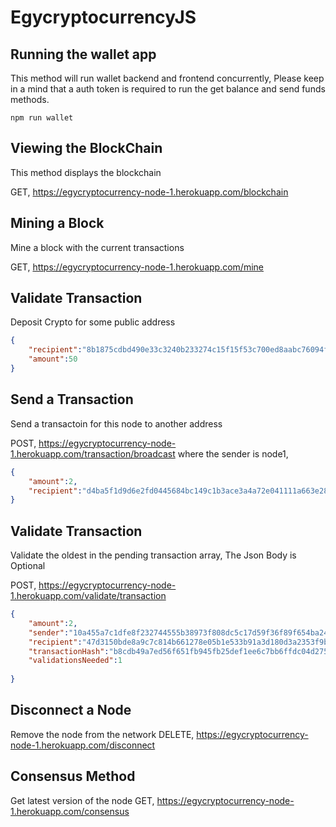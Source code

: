 # EgycryptocurrencyJS
Running the wallet app
---------------------
This method will run wallet backend and frontend concurrently, Please keep in a mind that a auth token is required to run the get balance and send funds methods.
```
npm run wallet
```

Viewing the BlockChain
---------------------
This method displays the blockchain

GET, https://egycryptocurrency-node-1.herokuapp.com/blockchain


Mining a Block
---------------------
Mine a block with the current transactions

GET, https://egycryptocurrency-node-1.herokuapp.com/mine

Validate Transaction 
---------------------
Deposit Crypto for some public address
```json
{
	"recipient":"8b1875cdbd490e33c3240b233274c15f15f53c700ed8aabc76094fe257e3f1b6",
	"amount":50
}
```
Send a Transaction
---------------------
Send a transactoin for this node to another address

POST, https://egycryptocurrency-node-1.herokuapp.com/transaction/broadcast
where the sender is node1,

```json
{
	"amount":2,
	"recipient":"d4ba5f1d9d6e2fd0445684bc149c1b3ace3a4a72e041111a663e2819b69a329c"
}
```

Validate Transaction 
---------------------
Validate the oldest in the pending transaction array, The Json Body is Optional

POST, https://egycryptocurrency-node-1.herokuapp.com/validate/transaction


```json
{
	"amount":2,
	"sender":"10a455a7c1dfe8f232744555b38973f808dc5c17d59f36f89f654ba242fdf32f",
	"recipient":"47d3150bde8a9c7c814b661278e05b1e533b91a3d180d3a2353f9b7d275d5d36",
	"transactionHash":"b8cdb49a7ed56f651fb945fb25def1ee6c7bb6ffdc04d275d9debf9819a05493",
	"validationsNeeded":1
	
}
```

Disconnect a Node
---------------------
Remove the node from the network
DELETE, https://egycryptocurrency-node-1.herokuapp.com/disconnect

Consensus Method
---------------------
Get latest version of the node
GET, https://egycryptocurrency-node-1.herokuapp.com/consensus

